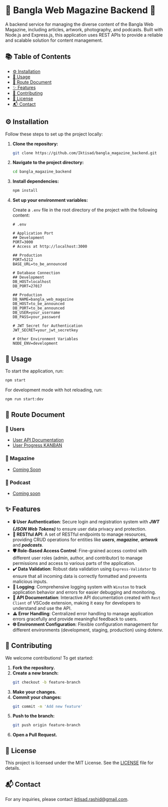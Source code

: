 # 🌟 Bangla Web Magazine Backend 🌟

A backend service for managing the diverse content of the Bangla Web Magazine, including articles, artwork, photography, and podcasts. Built with Node.js and Express.js, this application uses REST APIs to provide a reliable and scalable solution for content management.

## 📚 Table of Contents

-   [⚙️ Installation](#⚙️-installation)
-   [🚀 Usage](#🚀-usage)
-   [📜 Route Document](#📜-route-document)
-   [✨ Features](#✨-features)
-   [🤝 Contributing](#🤝-contributing)
-   [📄 License](#📄-license)
-   [📬 Contact](#📬-contact)

## ⚙️ Installation

Follow these steps to set up the project locally:

1. **Clone the repository:**

    ```bash
    git clone https://github.com/Iktisad/bangla_magazine_backend.git
    ```

2. **Navigate to the project directory:**

    ```bash
    cd bangla_magazine_backend
    ```

3. **Install dependencies:**

    ```bash
    npm install
    ```

4. **Set up your environment variables:**

    Create a `.env` file in the root directory of the project with the following content:

    ```plaintext
    # .env

    # Application Port
    ## Development
    PORT=3000
    # Access at http://localhost:3000

    ## Production
    PORT=5212
    BASE_URL=to_be_announced

    # Database Connection
    ## Development
    DB_HOST=localhost
    DB_PORT=27017

    ## Production
    DB_NAME=bangla_web_magazine
    DB_HOST=to_be_announced
    DB_PORT=to_be_announced
    DB_USER=your_username
    DB_PASS=your_password

    # JWT Secret for Authentication
    JWT_SECRET=your_jwt_secretkey

    # Other Environment Variables
    NODE_ENV=development
    ```

## 🚀 Usage

To start the application, run:

```bash
npm start
```

For development mode with hot reloading, run:

```bash
npm run start:dev
```

## 📜 Route Document

### 🤵 Users

-   [User API Documentation](/doc/routes/user.http)
-   [User Progress KANBAN](/doc/kanban/user.todo.md)

### 📰 Magazine

-   [Coming Soon]()

### 📢 Podcast

-   [Coming soon]()

## ✨ Features

-   **🔒 User Authentication**: Secure login and registration system with **_JWT (JSON Web Tokens)_** to ensure user data privacy and protection.
-   **🔄 RESTful API**: A set of RESTful endpoints to manage resources, providing CRUD operations for entities like **_users_**, **_magazine_**, **_artwork_** and **_podcasts_**.
-   **🛡️ Role-Based Access Control**: Fine-grained access control with different user roles (admin, author, and contributor) to manage permissions and access to various parts of the application.
-   **✔️ Data Validation**: Robust data validation using `Express-Validator` to ensure that all incoming data is correctly formatted and prevents malicious inputs.
-   **📝 Logging**: Comprehensive logging system with `Winston` to track application behavior and errors for easier debugging and monitoring.
-   **📖 API Documentation**: Interactive API documentation created with `Rest Client` of VSCode extension, making it easy for developers to understand and use the API.
-   **⚠️ Error Handling**: Centralized error handling to manage application errors gracefully and provide meaningful feedback to users.
-   **🌐 Environment Configuration**: Flexible configuration management for different environments (development, staging, production) using dotenv.

## 🤝 Contributing

We welcome contributions! To get started:

1. **Fork the repository.**
2. **Create a new branch:**
    ```bash
    git checkout -b feature-branch
    ```
3. **Make your changes.**
4. **Commit your changes:**
    ```bash
    git commit -m 'Add new feature'
    ```
5. **Push to the branch:**
    ```bash
    git push origin feature-branch
    ```
6. **Open a Pull Request.**

## 📄 License

This project is licensed under the MIT License. See the [LICENSE](LICENSE.md) file for details.

## 📬 Contact

For any inquiries, please contact [iktisad.rashid@gmail.com](mailto:iktisad.rashid@gmail.com).
